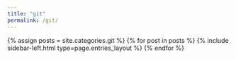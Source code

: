 ```yaml
---
title: "git"
permalink: /git/
---
```



{% assign posts = site.categories.git %}
{% for post in posts %} {% include sidebar-left.html type=page.entries_layout %} {% endfor %}
